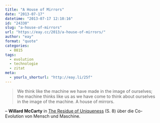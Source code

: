```yaml
---
title: "A House of Mirrors"
date: "2013-07-17"
datetime: "2013-07-17 12:10:16"
id: "24330"
slug: "a-house-of-mirrors"
url: "https://eay.cc/2013/a-house-of-mirrors/"
author: "eay"
format: "quote"
categories:
  - 0815
tags:
  - evolution
  - technologie
  - zitat
meta:
  - yourls_shorturl: "http://eay.li/25f"
---
```


> We think like the machine we have made in the image of ourselves; the machine thinks like us as we have come to think about ourselves in the image of the machine. A house of mirrors.

– **Willard McCarty** in [The Residue of Uniqueness](http://www.cceh.uni-koeln.de/files/McCarty_final_0.pdf) (S. 8) über die Co-Evolution von Mensch und Maschine.
